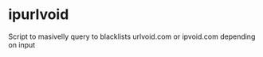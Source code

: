 ipurlvoid
=========

Script to masivelly query to blacklists urlvoid.com or ipvoid.com depending on input
